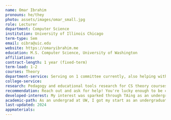 ```yaml
---
name: Omar Ibrahim
pronouns: he/they
photo: assets/images/omar_small.jpg
role: Lecturer
department: Computer Science
institution: University of Illinois Chicago
term-type: Sem
email: oibra@uic.edu
website: https://omaryibrahim.me
education: M.S. Computer Science, University of Washington
affiliations:
contract-length: 1 year (fixed-term)
term-load: 1-2
courses: Theory
department-service: Serving on 1 committee currently, also helping with faculty candidate visits
college-service: 
research: Pedagogy and educational tools research for CS theory courses. No publications (yet!)
recommendation: Reach out and ask for help! You're lucky enough to be considering this at a time when there are a fair amount of people who have trod this path before (many on this website) -- their experiences are all going to be varied and different, but one thing I think most of us are very happy to do is to help others to follow the same path, whether that's figuring out what that path looks like for you, where you need to go, or how to apply for jobs. There are also likely (depending where you're at) people at your institution who will work with you to make sure you're getting experience teaching your own courses or taking on responsibility in courses so that you can see what that feels like for yourself and get the kind of experiences to help you land a job.
developed-interest: My interest was sparked through TAing as an undergrad, and then slowly being introduced to more leadership roles and getting more involved in the larger cs education research at my university.
academic-path: As an undergrad at UW, I got my start as an undergraduate TA for our intro CS courses. I immediately found that it was something I deeply enjoyed, and became more and more interested in the course design and pedagogy decisions that went into creating the classes I was teaching. My head TA at the time helped guide me through taking on more responsibility within the course and recommended I join a CS Ed reading group. That was what got me more involved in the CS Ed community at my university, and interacting with teaching faculty every week began to show me what being a teaching faculty member looked like. At the same time, I had been doing the CS student thing, doing software engineering internships every summer, and each experience felt very hollow and unsatisfying for me, which helped me realize that the thing I had loved most about CS was teaching it.<br> In my entire undergrad, I only ever taught for people without PhDs, so it wasn't a huge realization for me that I could do this job without getting a PhD; I just had to figure out what I did need to do, and how to do it. By my senior year, I was 100% sure that my goal was to become teaching faculty.That resulted in me doing a combined BS/MS program at UW to get my MS in Computer Science, which also gave me time and experience leading my own classes. In my last year, I went on the job market and ended up at the University of Illinois Chicago, which is where I'm at now, starting my career in full. I'm only just finishing my first year, so I don't have much else to say right now!
last-updated: 2024
appmaterials: 
---
```

